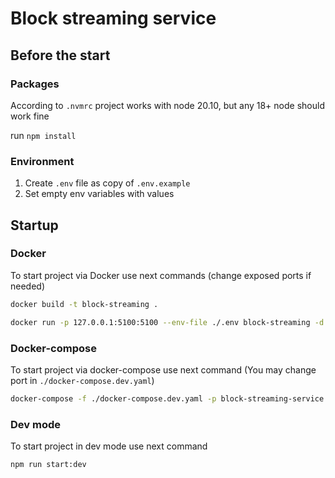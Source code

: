 # Block streaming service

## Before the start

### Packages

According to `.nvmrc` project works with node 20.10,
but any 18+ node should work fine

run `npm install`

### Environment

1. Create `.env` file as copy of `.env.example`
2. Set empty env variables with values

## Startup

### Docker

To start project via Docker use next commands (change exposed ports if needed)

```bash
docker build -t block-streaming .
```

```bash
docker run -p 127.0.0.1:5100:5100 --env-file ./.env block-streaming -d
```

### Docker-compose

To start project via docker-compose use next command
(You may change port in `./docker-compose.dev.yaml`)
```bash
docker-compose -f ./docker-compose.dev.yaml -p block-streaming-service up -d
```

### Dev mode

To start project in dev mode use next command

```bash
npm run start:dev
```

